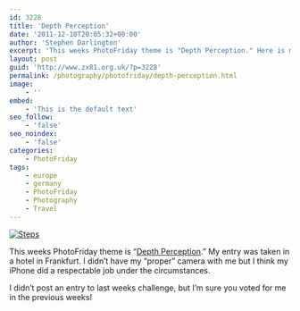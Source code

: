 ```yaml
---
id: 3228
title: 'Depth Perception'
date: '2011-12-10T20:05:32+00:00'
author: 'Stephen Darlington'
excerpt: 'This weeks PhotoFriday theme is "Depth Perception." Here is my entry.'
layout: post
guid: 'http://www.zx81.org.uk/?p=3228'
permalink: /photography/photofriday/depth-perception.html
image:
    - ''
embed:
    - 'This is the default text'
seo_follow:
    - 'false'
seo_noindex:
    - 'false'
categories:
    - PhotoFriday
tags:
    - europe
    - germany
    - PhotoFriday
    - Photography
    - Travel
---
```


[![Steps](https://i0.wp.com/farm5.staticflickr.com/4040/4467357784_22ba7f5230.jpg?resize=375%2C500)](http://www.flickr.com/photos/stephendarlington/4467357784/ "Steps by stephendarlington, on Flickr")

This weeks PhotoFriday theme is “[Depth Perception](http://www.photofriday.com/archives/challenge/001143.php).” My entry was taken in a hotel in Frankfurt. I didn’t have my “proper” camera with me but I think my iPhone did a respectable job under the circumstances.

I didn’t post an entry to last weeks challenge, but I’m sure you voted for me in the previous weeks!